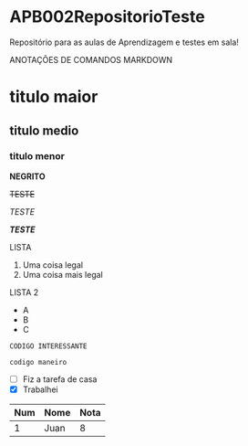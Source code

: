 # APB002RepositorioTeste
Repositório para as aulas de Aprendizagem e testes em sala!

ANOTAÇÕES DE COMANDOS MARKDOWN
# titulo maior
## titulo medio
### titulo menor

**NEGRITO**

~~TESTE~~

_TESTE_

_**TESTE**_

LISTA
1. Uma coisa legal
2. Uma coisa mais legal

LISTA 2
* A
* B
* C

`CODIGO INTERESSANTE`

```
codigo maneiro
```

- [ ] Fiz a tarefa de casa
- [X] Trabalhei

Num|Nome|Nota
---|---|---
1|Juan|8
